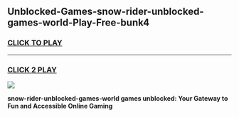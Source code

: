 
## Unblocked-Games-snow-rider-unblocked-games-world-Play-Free-bunk4
<h3>
<a href="https://premium76.site?title=snow-rider-unblocked-games-world&ref=21A">CLICK TO PLAY</a></h3>
<hr>

<h3>
<a href="https://premium76.site?title=snow-rider-unblocked-games-world&ref=21A">CLICK 2 PLAY</a>
  
</h3>

<a href="https://premium76.site?title=snow-rider-unblocked-games-world&ref=21A"><img src="https://clearcache.store/games.png"></a>


**snow-rider-unblocked-games-world games unblocked: Your Gateway to Fun and Accessible Online Gaming**
